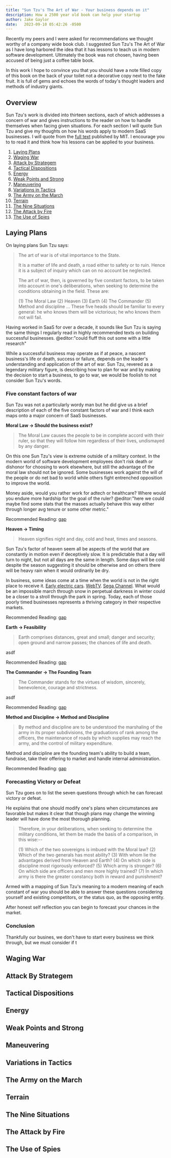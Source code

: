 ```yaml
---
title: "Sun Tzu's The Art of War - Your business depends on it"
description: How a 2500 year old book can help your startup
author: Jake Gaylor
date:   2023-09-10 05:42:26 -0500
---
```


Recently my peers and I were asked for recommendations we thought worthy of a company wide book club. I suggested Sun Tzu's The Art of War as I have long harbored the idea that it has lessons to teach us in modern software development. Ultimately the book was not chosen, having been accused of being just a coffee table book.

In this work I hope to convince you that you should have a note filled copy of this book on the back of your toilet not a decorative copy next to the fake fruit. It is full of gems and echoes the words of today's thought leaders and methods of industry giants.

## Overview

Sun Tzu's work is divided into thirteen sections, each of which addresses a concern of war and gives instructions to the reader on how to handle themselves when facing given situations. For each section I will quote Sun Tzu and give my thoughts on how his words apply to modern SaaS businesses. I will quote from the [full text](http://classics.mit.edu/Tzu/artwar.html) published by MIT. I encourage you to to read it and think how his lessons can be applied to your business.

1. [Laying Plans](#laying-plans)
1. [Waging War](#waging-war)
1. [Attack by Strategem](#attack-by-strategem)
1. [Tactical Dispositions](#tactical-dispositions)
1. [Energy](#energy)
1. [Weak Points and Strong](#weak-points-and-strong)
1. [Maneuvering](#maneuvering)
1. [Variations in Tactics](#variations-intactics)
1. [The Army on the March](#the-army-on-the-march)
1. [Terrain](#terrain)
1. [The Nine Situations](#the-nine-situations)
1. [The Attack by Fire](#the-attack-by-fire)
1. [The Use of Spies](#the-use-of-spies)

## Laying Plans

On laying plans Sun Tzu says:

> The art of war is of vital importance to the State.
>
> It is a matter of life and death, a road either to safety or to ruin. Hence it is a subject of inquiry which can on no account be neglected.
>
> The art of war, then, is governed by five constant factors, to be taken into account in one's deliberations, when seeking to determine the conditions obtaining in the field. These are:
>
> (1) The Moral Law
> (2) Heaven
> (3) Earth
> (4) The Commander
> (5) Method and discipline
> ...
> These five heads should be familiar to every general: he who knows them will be victorious; he who knows them not will fail. 

Having worked in SaaS for over a decade, it sounds like Sun Tzu is saying the same things I regularly read in highly recommended texts on building successful businesses. @editor:"could fluff this out some with a little research"

While a successful business may operate as if at peace, a nascent business's life or death, success or failure, depends on the leader's understanding and application of the art of war. Sun Tzu, revered as a legendary military figure, is describing how to plan for war and by making the decision to start a business, to go to war, we would be foolish to not consider Sun Tzu's words.

### Five constant factors of war

Sun Tzu was not a particularly wordy man but he did give us a brief description of each of the five constant factors of war and I think each maps onto a major concern of SaaS businesses. 

**Moral Law -> Should the business exist?**

> The Moral Law causes the people to be in complete accord with their ruler, so that they will follow him regardless of their lives, undismayed by any danger.

On this one Sun Tzu's view is extreme outside of a military context. In the modern world of software development employees don't risk death or dishonor for choosing to work elsewhere, but still the advantage of the moral law should not be ignored. Some businesses work against the will of the people or do net bad to world while others fight entrenched opposition to improve the world. 

Money aside, would you rather work for adtech or healthcare? Where would you endure more hardship for the goal of the ruler? @editor:"here we could maybe find some stats that the masses actually behave this way either through longer avg tenure or some other metric."

Recommended Reading: [gap](#)

**Heaven -> Timing**

> Heaven signifies night and day, cold and heat, times and seasons.

Sun Tzu's factor of heaven seem all be aspects of the world that are constantly in motion even if deceptively slow. It is predictable that a day will turn to night, but not all days are the same in length. Some days will be cold despite the season suggesting it should be otherwise and on others there will be heavy rain when it would ordinarily be dry.

In business, some ideas come at a time when the world is not in the right place to receive it. [Early electric cars](https://en.wikipedia.org/wiki/History_of_the_electric_vehicle). [WebTV](https://en.wikipedia.org/wiki/MSN_TV). [Sega Channel](https://en.wikipedia.org/wiki/Sega_Channel). What would be an impossible march through snow in perpetual darkness in winter could be a closer to a stroll through the park in spring. Today, each of those poorly timed businesses represents a thriving category in their respective markets. 

Recommended Reading: [gap](#)

**Earth -> Feasibility**

> Earth comprises distances, great and small; danger and security; open ground and narrow passes; the chances of life and death.

asdf

Recommended Reading: [gap](#)

**The Commander -> The Founding Team**

> The Commander stands for the virtues of wisdom, sincerely, benevolence, courage and strictness.

asdf

Recommended Reading: [gap](#)

**Method and Discipline -> Method and Discipline**

> By method and discipline are to be understood the marshaling of the army in its proper subdivisions, the graduations of rank among the officers, the maintenance of roads by which supplies may reach the army, and the control of military expenditure.

Method and discipline are the founding team's ability to build a team, fundraise, take their offering to market and handle internal administration.

Recommended Reading: [gap](#)

### Forecasting Victory or Defeat

Sun Tzu goes on to list the seven questions through which he can forecast victory or defeat.

He explains that one should modify one's plans when circumstances are favorable but makes it clear that though plans may change the winning leader will have done the most thorough planning.

> Therefore, in your deliberations, when seeking to determine the military conditions, let them be made the basis of a comparison, in this wise:-- 
>
> (1) Which of the two sovereigns is imbued with the Moral law?
> (2) Which of the two generals has most ability?
> (3) With whom lie the advantages derived from Heaven and Earth?
> (4) On which side is discipline most rigorously enforced?
> (5) Which army is stronger?
> (6) On which side are officers and men more highly trained?
> (7) In which army is there the greater constancy both in reward and punishment? 

Armed with a mapping of Sun Tzu's meaning to a modern meaning of each constant of war you should be able to answer these questions considering yourself and existing competitors, or the status quo, as the opposing entity.

After honest self reflection you can begin to forecast your chances in the market. 

### Conclusion

Thankfully our busines, we don't have to start every business we think through, but we must consider if t

## Waging War

## Attack By Strategem

## Tactical Dispositions

## Energy

## Weak Points and Strong

## Maneuvering

## Variations in Tactics

## The Army on the March

## Terrain

## The Nine Situations

## The Attack by Fire

## The Use of Spies





